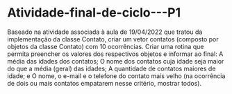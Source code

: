 # Atividade-final-de-ciclo---P1
Baseado na atividade associada à aula de 19/04/2022 que tratou da implementação da classe Contato, criar um vetor contatos (composto por objetos da classe Contato) com 10 ocorrências.  Criar uma rotina que permita preencher os valores dos respectivos objetos e informar ao final:  A média das idades dos contatos; O nome dos contatos cuja idade seja maior do que a média (geral) das idades; A quantidade de contatos maiores de idade; e O nome, o e-mail e o telefone do contato mais velho (na ocorrência de dois ou mais contatos empatarem nesse critério, mostrar todos).
